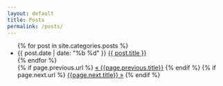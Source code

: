 ```yaml
---
layout: default
title: Posts
permalink: /posts/
---
```


<ul>
{% for post in site.categories.posts %}
<li>{{ post.date | date: "%b %d" }} <a href="{{ post.url }}" title="{{ post.description }}">{{ post.title }}</a></li>
{% endfor %}
<div class="PageNavigation">
  {% if page.previous.url %}
    <a class="prev" href="{{page.previous.url}}">&laquo; {{page.previous.title}}</a>
  {% endif %}
  {% if page.next.url %}
    <a class="next" href="{{page.next.url}}">{{page.next.title}} &raquo;</a>
  {% endif %}
</div>

</ul>

